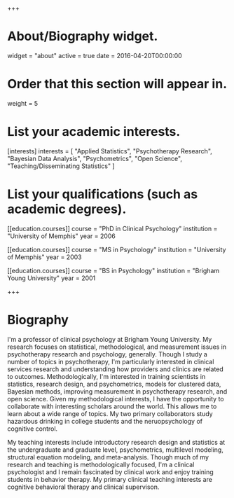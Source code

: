 +++
# About/Biography widget.
widget = "about"
active = true
date = 2016-04-20T00:00:00

# Order that this section will appear in.
weight = 5

# List your academic interests.
[interests]
  interests = [
    "Applied Statistics",
    "Psychotherapy Research",
    "Bayesian Data Analysis", 
    "Psychometrics",
    "Open Science",
    "Teaching/Disseminating Statistics"
  ]

# List your qualifications (such as academic degrees).
[[education.courses]]
  course = "PhD in Clinical Psychology"
  institution = "University of Memphis"
  year = 2006

[[education.courses]]
  course = "MS in Psychology"
  institution = "University of Memphis"
  year = 2003

[[education.courses]]
  course = "BS in Psychology"
  institution = "Brigham Young University"
  year = 2001
 
+++

# Biography

I'm a professor of clinical psychology at Brigham Young University. My research focuses on statistical, methodological, and measurement issues in psychotherapy research and psychology, generally. Though I study a number of topics in psychotherapy, I'm particularly interested in clinical services research and understanding how providers and clinics are related to outcomes. Methodologically, I'm interested in training scientists in statistics, research design, and psychometrics, models for clustered data, Bayesian methods,  improving measurement in psychotherapy research, and open science. Given my methodological interests, I have the opportunity to collaborate with interesting scholars around the world. This allows me to learn about a wide range of topics. My two primary collaborators study hazardous drinking in college students and the neruopsychology of cognitive control. 

My teaching interests include introductory research design and statistics at the undergraduate and graduate level, psychometrics, multilevel modeling, structural equation modeling, and meta-analysis. Though much of my research and teaching is methodologically focused, I'm a clinical psychologist and I remain fascinated by clinical work and enjoy training students in behavior therapy. My primary clinical teaching interests are cognitive behavioral therapy and clinical supervison. 



